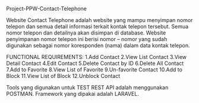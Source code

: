 Project-PPW-Contact-Telephone

Website Contact Telephone adalah website yang mampu menyimpan nomor telepon dan semua detail informasi terkait kontak telepon tersebut. Semua nomor telepon dan detailnya akan disimpan di database. Website penyimpanan nomor telepon ini berisi nomor – nomor yang sudah digunakan sebagai nomor koresponden (nama) dalam data kontak telepon.

FUNCTIONAL REQUIREMENTS:
1.Add Contact
2.View List Contact
3.View Detail Contact
4.Edit Contact
5.Delete Contact by ID
6.Delete All Contact
7.Add to Favorite
8.View List of Favorite
9.Un-favorite Contact
10.Add to Block
11.View List of Block 
12.Unblock Contact

Tools yang digunakan untuk TEST REST API adalah menggunakan POSTMAN.
Framework yang dipakai adalah LARAVEL.
